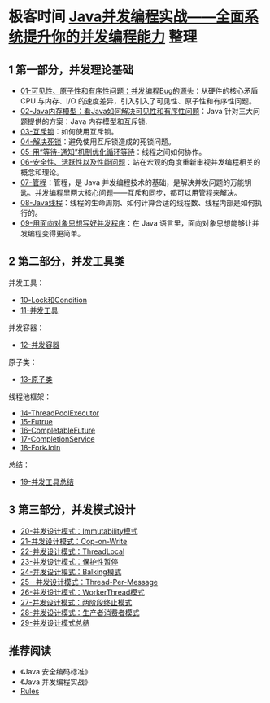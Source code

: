 # 极客时间 [Java并发编程实战——全面系统提升你的并发编程能力](https://time.geekbang.org/column/intro/159) 整理

## 1 第一部分，并发理论基础

- [01-可见性、原子性和有序性问题：并发编程Bug的源头](01-可见性、原子性和有序性问题：并发编程Bug的源头.md)：从硬件的核心矛盾CPU 与内存、I/O 的速度差异，引入引入了可见性、原子性和有序性问题。
- [02-Java内存模型：看Java如何解决可见性和有序性问题](02-Java内存模型：看Java如何解决可见性和有序性问题.md)：Java 针对三大问题提供的方案：Java 内存模型和互斥锁.
- [03-互斥锁](03-互斥锁.md)：如何使用互斥锁。
- [04-解决死锁](04-解决死锁.md)：避免使用互斥锁造成的死锁问题。
- [05-用“等待-通知”机制优化循环等待](05-用“等待-通知”机制优化循环等待.md)：线程之间如何协作。
- [06-安全性、活跃性以及性能问题](06-安全性、活跃性以及性能问题.md)：站在宏观的角度重新审视并发编程相关的概念和理论。
- [07-管程](07-管程.md)：管程，是 Java 并发编程技术的基础，是解决并发问题的万能钥匙。并发编程里两大核心问题——互斥和同步，都可以用管程来解决。
- [08-Java线程](08-Java线程.md)：线程的生命周期、如何计算合适的线程数、线程内部是如何执行的。
- [09-用面向对象思想写好并发程序](09-用面向对象思想写好并发程序.md)：在 Java 语言里，面向对象思想能够让并发编程变得更简单。

## 2 第二部分，并发工具类

并发工具：

- [10-Lock和Condition](10-Lock和Condition.md)
- [11-并发工具](11-并发工具.md)

并发容器：

- [12-并发容器](12-并发容器.md)

原子类：

- [13-原子类](13-原子类.md)

线程池框架：

- [14-ThreadPoolExecutor](14-ThreadPoolExecutor.md)
- [15-Futrue](15-Futrue.md)
- [16-CompletableFuture](16-CompletableFuture.md)
- [17-CompletionService](17-CompletionService.md)
- [18-ForkJoin](18-ForkJoin.md)

总结：

- [19-并发工具总结](19-并发工具总结.md)

## 3 第三部分，并发模式设计

- [20-并发设计模式：Immutability模式](20-并发设计模式：Immutability模式.md)
- [21-并发设计模式：Cop-on-Write](21-并发设计模式：Cop-on-Write.md)
- [22-并发设计模式：ThreadLocal](22-并发设计模式：ThreadLocal.md)
- [23-并发设计模式：保护性暂停](23-并发设计模式：保护性暂停.md)
- [24-并发设计模式：Balking模式](24-并发设计模式：Balking模式.md)
- [25--并发设计模式：Thread-Per-Message](25--并发设计模式：Thread-Per-Message.md)
- [26-并发设计模式：WorkerThread模式](26-并发设计模式：WorkerThread模式.md)
- [27-并发设计模式：两阶段终止模式](27-并发设计模式：两阶段终止模式.md)
- [28-并发设计模式：生产者消费者模式](28-并发设计模式：生产者消费者模式.md)
- [29-并发设计模式总结](29-并发设计模式总结.md)

## 推荐阅读

- 《Java 安全编码标准》
- 《Java 并发编程实战》
- [Rules](https://wiki.sei.cmu.edu/confluence/display/java/2+Rules)
